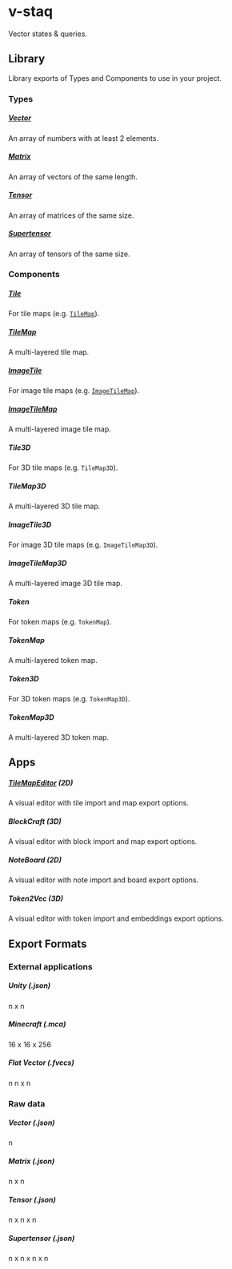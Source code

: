 # v-staq

Vector states & queries.

## Library

Library exports of Types and Components to use in your project.

### Types

##### [Vector](https://github.com/bennyschmidt/v-staq/blob/main/src/types/Vector/index.js)

An array of numbers with at least 2 elements.

##### [Matrix](https://github.com/bennyschmidt/v-staq/blob/main/src/types/Matrix/index.js)

An array of vectors of the same length.

##### [Tensor](https://github.com/bennyschmidt/v-staq/blob/main/src/types/Tensor/index.js)

An array of matrices of the same size.

##### [Supertensor](https://github.com/bennyschmidt/v-staq/blob/main/src/types/Supertensor/index.js)

An array of tensors of the same size.

### Components

##### [Tile](https://github.com/bennyschmidt/v-staq/blob/main/src/components/Tile/index.js)

For tile maps (e.g. [`TileMap`](https://github.com/bennyschmidt/v-staq/blob/main/src/components/TileMap/index.js)).

##### [TileMap](https://github.com/bennyschmidt/v-staq/blob/main/src/components/TileMap/index.js)

A multi-layered tile map.

##### [ImageTile](https://github.com/bennyschmidt/v-staq/blob/main/src/components/ImageTile/index.js)

For image tile maps (e.g. [`ImageTileMap`](https://github.com/bennyschmidt/v-staq/blob/main/src/components/ImageTileMap/index.js)).

##### [ImageTileMap](https://github.com/bennyschmidt/v-staq/blob/main/src/components/ImageTileMap/index.js)

A multi-layered image tile map.

##### Tile3D

For 3D tile maps (e.g. `TileMap3D`).

##### TileMap3D

A multi-layered 3D tile map.

##### ImageTile3D

For image 3D tile maps (e.g. `ImageTileMap3D`).

##### ImageTileMap3D

A multi-layered image 3D tile map.

##### Token

For token maps (e.g. `TokenMap`).

##### TokenMap

A multi-layered token map.

##### Token3D

For 3D token maps (e.g. `TokenMap3D`).

##### TokenMap3D

A multi-layered 3D token map.

## Apps

##### [TileMapEditor](https://github.com/bennyschmidt/v-staq/blob/main/src/apps/TileMapEditor/index.js) (2D)

A visual editor with tile import and map export options.

##### BlockCraft (3D)

A visual editor with block import and map export options.

##### NoteBoard (2D)

A visual editor with note import and board export options.

##### Token2Vec (3D)

A visual editor with token import and embeddings export options.

## Export Formats

### External applications

##### Unity (.json)

n x n

##### Minecraft (.mca)

16 x 16 x 256

##### Flat Vector (.fvecs)

n
n x n

### Raw data

##### Vector (.json)

n

##### Matrix (.json)

n x n

##### Tensor (.json)

n x n x n

##### Supertensor (.json)

n x n x n x n
